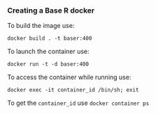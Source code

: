 ### Creating a Base R docker

To build the image use:

``` shell
docker build . -t baser:400
```

To launch the container use:

``` shell
docker run -t -d baser:400
```

To access the container while running use:

``` shell
docker exec -it container_id /bin/sh; exit
```

To get the `container_id` use `docker container ps`
